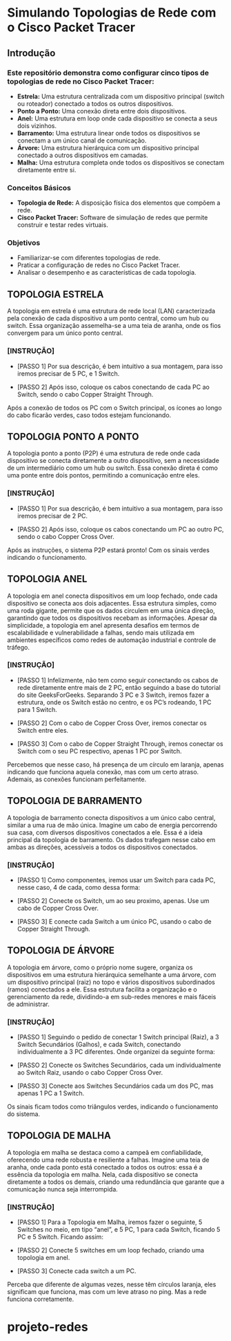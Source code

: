 # **Simulando Topologias de Rede com o Cisco Packet Tracer**
## **Introdução**

### Este repositório demonstra como configurar cinco tipos de topologias de rede no Cisco Packet Tracer:

* **Estrela:** Uma estrutura centralizada com um dispositivo principal (switch ou roteador) conectado a todos os outros dispositivos.
* **Ponto a Ponto:** Uma conexão direta entre dois dispositivos.
* **Anel:** Uma estrutura em loop onde cada dispositivo se conecta a seus dois vizinhos.
* **Barramento:** Uma estrutura linear onde todos os dispositivos se conectam a um único canal de comunicação.
* **Árvore:** Uma estrutura hierárquica com um dispositivo principal conectado a outros dispositivos em camadas.
* **Malha:** Uma estrutura completa onde todos os dispositivos se conectam diretamente entre si.

### Conceitos Básicos

* **Topologia de Rede:** A disposição física dos elementos que compõem a rede.
* **Cisco Packet Tracer:** Software de simulação de redes que permite construir e testar redes virtuais.

### Objetivos

* Familiarizar-se com diferentes topologias de rede.
* Praticar a configuração de redes no Cisco Packet Tracer.
* Analisar o desempenho e as características de cada topologia.


## **TOPOLOGIA ESTRELA**

A topologia em estrela é uma estrutura de rede local (LAN) caracterizada pela conexão de cada dispositivo a um ponto central, como um hub ou switch. Essa organização assemelha-se a uma teia de aranha, onde os fios convergem para um único ponto central.

### [INSTRUÇÃO]
* [PASSO 1]
Por sua descrição, é bem intuitivo a sua montagem, para isso iremos precisar de 5 PC, e 1 Switch.

* [PASSO 2]
Após isso, coloque os cabos conectando de cada PC ao Switch, sendo o cabo Copper Straight Through.

Após a conexão de todos os PC com o Switch principal, os ícones ao longo do cabo ficarão verdes, caso todos estejam funcionando. 

## **TOPOLOGIA PONTO A PONTO**

A topologia ponto a ponto (P2P) é uma estrutura de rede onde cada dispositivo se conecta diretamente a outro dispositivo, sem a necessidade de um intermediário como um hub ou switch. Essa conexão direta é como uma ponte entre dois pontos, permitindo a comunicação entre eles.

### [INSTRUÇÃO]

* [PASSO 1]
Por sua descrição, é bem intuitivo a sua montagem, para isso iremos precisar de 2 PC.

* [PASSO 2]
Após isso, coloque os cabos conectando um PC ao outro PC, sendo o cabo Copper Cross Over.

Após as instruções, o sistema P2P estará pronto! Com os sinais verdes indicando o funcionamento.

## **TOPOLOGIA ANEL**

A topologia em anel conecta dispositivos em um loop fechado, onde cada dispositivo se conecta aos dois adjacentes. Essa estrutura simples, como uma roda gigante, permite que os dados circulem em uma única direção, garantindo que todos os dispositivos recebam as informações. Apesar da simplicidade, a topologia em anel apresenta desafios em termos de escalabilidade e vulnerabilidade a falhas, sendo mais utilizada em ambientes específicos como redes de automação industrial e controle de tráfego.

### [INSTRUÇÃO]

* [PASSO 1]
Infelizmente, não tem como seguir conectando os cabos de rede diretamente entre mais de 2 PC, então seguindo a base do tutorial do site GeeksForGeeks. Separando 3 PC e 3 Switch, iremos fazer a estrutura, onde os Switch estão no centro, e os PC’s rodeando, 1 PC para 1 Switch.

* [PASSO 2]
Com o cabo de Copper Cross Over, iremos conectar os Switch entre eles.

* [PASSO 3]
Com o cabo de Copper Straight Through, iremos conectar os Switch com o seu PC respectivo, apenas 1 PC por Switch.

Percebemos que nesse caso, há presença de um círculo em laranja, apenas indicando que funciona aquela conexão, mas com um certo atraso. Ademais, as conexões funcionam perfeitamente.

## **TOPOLOGIA DE BARRAMENTO**

A topologia de barramento conecta dispositivos a um único cabo central, similar a uma rua de mão única. Imagine um cabo de energia percorrendo sua casa, com diversos dispositivos conectados a ele. Essa é a ideia principal da topologia de barramento. Os dados trafegam nesse cabo em ambas as direções, acessíveis a todos os dispositivos conectados.

### [INSTRUÇÃO]

* [PASSO 1]
Como componentes, iremos usar um Switch para cada PC, nesse caso, 4 de cada, como dessa forma:

* [PASSO 2]
Conecte os Switch, um ao seu proximo, apenas. Use um cabo de Copper Cross Over.

* [PASSO 3]
E conecte cada Switch a um único PC, usando o cabo de Copper Straight Through.

## **TOPOLOGIA DE ÁRVORE**

A topologia em árvore, como o próprio nome sugere, organiza os dispositivos em uma estrutura hierárquica semelhante a uma árvore, com um dispositivo principal (raiz) no topo e vários dispositivos subordinados (ramos) conectados a ele. Essa estrutura facilita a organização e o gerenciamento da rede, dividindo-a em sub-redes menores e mais fáceis de administrar.

### [INSTRUÇÃO]

* [PASSO 1]
Seguindo o pedido de conectar 1 Switch principal (Raiz), a 3 Switch Secundários (Galhos), e cada Switch, conectando individualmente a 3 PC diferentes. Onde organizei da seguinte forma:

* [PASSO 2]
Conecte os Switches Secundários, cada um individualmente ao Switch Raiz, usando o cabo Copper Cross Over.

* [PASSO 3]
Conecte aos Switches Secundários cada um dos PC, mas apenas 1 PC a 1 Switch.

Os sinais ficam todos como triângulos verdes, indicando o funcionamento do sistema.

## **TOPOLOGIA DE MALHA**

A topologia em malha se destaca como a campeã em confiabilidade, oferecendo uma rede robusta e resiliente a falhas. Imagine uma teia de aranha, onde cada ponto está conectado a todos os outros: essa é a essência da topologia em malha. Nela, cada dispositivo se conecta diretamente a todos os demais, criando uma redundância que garante que a comunicação nunca seja interrompida.

### [INSTRUÇÃO]

* [PASSO 1]
Para a Topologia em Malha, iremos fazer o seguinte, 5 Switches no meio, em tipo “anel”, e 5 PC, 1 para cada Switch, ficando 5 PC e 5 Switch. Ficando assim:

* [PASSO 2]
Conecte 5 switches em um loop fechado, criando uma topologia em anel.

* [PASSO 3]
Conecte cada switch a um PC.

Perceba que diferente de algumas vezes, nesse têm círculos laranja, eles significam que funciona, mas com um leve atraso no ping. Mas a rede funciona corretamente.
# projeto-redes

